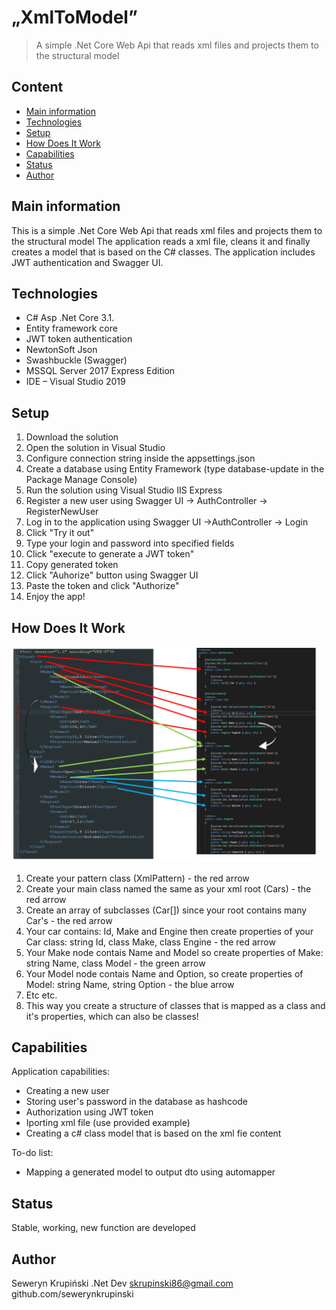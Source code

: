# „XmlToModel”
> A simple .Net Core Web Api that reads xml files and projects them to the structural model

## Content
* [Main information](#main-information)
* [Technologies](#technologies)
* [Setup](#setup)
* [How Does It Work](#how-does-it-work)
* [Capabilities](#capabilities)
* [Status](#status)
* [Author](#author)

## Main information
This is a simple .Net Core Web Api that reads xml files and projects them to the structural model
The application reads a xml file, cleans it and finally creates a model that is based on the C# classes.
The application includes JWT authentication and Swagger UI.

## Technologies
* C# Asp .Net Core 3.1.
* Entity framework core
* JWT token authentication
* NewtonSoft Json
* Swashbuckle (Swagger)
* MSSQL Server 2017 Express Edition
* IDE – Visual Studio 2019

## Setup
1. Download the solution
2. Open the solution in Visual Studio
3. Configure connection string inside the appsettings.json
4. Create a database using Entity Framework (type database-update in the Package Manage Console)
5. Run the solution using Visual Studio IIS Express
6. Register a new user using Swagger UI -> AuthController -> RegisterNewUser
7. Log in to the application using Swagger UI ->AuthController -> Login
8. Click "Try it out"
9. Type your login and password into specified fields
10. Click "execute to generate a JWT token"
11. Copy generated token
12. Click "Auhorize" button using Swagger UI
13. Paste the token and click "Authorize"
14. Enjoy the app!

## How Does It Work
![Scheme](https://github.com/sewerynkrupinski/XmlToModel/blob/master/scheme.png)
1. Create your pattern class (XmlPattern) - the red arrow
2. Create your main class named the same as your xml root (Cars) - the red arrow
3. Create an array of subclasses (Car[]) since your root contains many Car's - the red arrow
4. Your car contains: Id, Make and Engine then create properties of your Car class: string Id, class Make, class Engine - the red arrow
5. Your Make node contais Name and Model so create properties of Make: string Name, class Model - the green arrow
6. Your Model node contais Name and Option, so create properties of Model: string Name, string Option - the blue arrow
7. Etc etc.
8. This way you create a structure of classes that is mapped as a class and it's properties, which can also be classes!

## Capabilities
Application	capabilities:
* Creating a new user
* Storing user's password in the database as hashcode
* Authorization using JWT token
* Iporting xml file (use provided example)
* Creating a c# class model that is based on the xml fie content

To-do list:
* Mapping a generated model to output dto using automapper

## Status
Stable, working, new function are developed

## Author
Seweryn Krupiński
.Net Dev
skrupinski86@gmail.com
github.com/sewerynkrupinski


